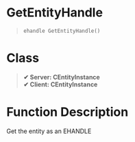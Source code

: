 # GetEntityHandle
> `ehandle GetEntityHandle()`
# Class
> __✔ Server: CEntityInstance__  
> __✔ Client: CEntityInstance__  
# Function Description
Get the entity as an EHANDLE
